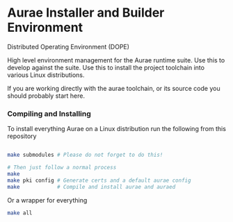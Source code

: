 # Aurae Installer and Builder Environment 

Distributed Operating Environment (DOPE)

High level environment management for the Aurae runtime suite. Use this to develop against the suite. Use this to install the project toolchain into various Linux distributions.

If you are working directly with the aurae toolchain, or its source code you should probably start here.

### Compiling and Installing

To install everything Aurae on a Linux distribution run the following from this repository

```bash

make submodules # Please do not forget to do this!

# Then just follow a normal process
make 
make pki config # Generate certs and a default aurae config
make            # Compile and install aurae and auraed
```

Or a wrapper for everything

```bash 
make all
```

